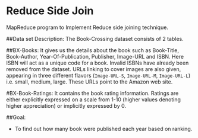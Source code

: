 Reduce Side Join
==============================

MapReduce program to Implement Reduce side joining technique.


##Data set Description:
The Book-Crossing dataset consists of 2 tables.

##BX-Books:
It gives us the details about the book such as Book-Title, Book-Author, Year-Of-Publication,
Publisher, Image-URL and ISBN. Here ISBN will act as a unique code for a book. Invalid ISBNs
have already been removed from the dataset. URLs linking to cover images are also given, appearing
in three different flavors (`Image-URL-S`, `Image-URL-M`, `Image-URL-L`) i.e.  small, medium, large.
These URLs point to the Amazon web site.

#BX-Book-Ratings:
It contains the book rating information. Ratings are either explicitly expressed on a scale from 1-10
(higher values denoting higher appreciation) or implicitly expressed by 0.

##Goal:
*	To find out how many book were published each year based on ranking.
